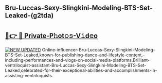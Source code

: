 ## Bru-Luccas-Sexy-Slingkini-Modeling-BTS-Set-Leaked-(g2tda)


# <h2><a href="https://mediaupload.pro?-19M">🔗👉 🔴 Private-P𝚑ot𝚘𝚜-V𝚒d𝚎o</a></h2>

[![NEW UPDATED](https://i.imgur.com/0qMVB7G.gif)](https://mediaupload.pro?-19M)
Online-influencer-Bru-Luccas-Sexy-Slingkini-Modeling-BTS-Set-Leaked,known-for-publishing-dance-and-lifestyle-content,-including-performances-and-vlogs-on-social-media-platforms.Brilliant-ventriloquist-assistant-Bru-Luccas-Sexy-Slingkini-Modeling-BTS-Set-Leaked,celebrated-for-their-exceptional-abilities-and-accomplishments-in-assisting-ventriloquists.  